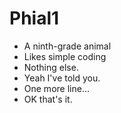 # Phial1
- A ninth-grade animal
- Likes simple coding
- Nothing else.
- Yeah I've told you.
- One more line...
- OK that's it.
<!---
I know it's kinda cliche. Accept it=)
--->
